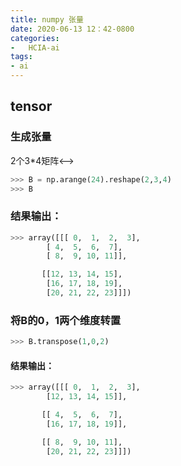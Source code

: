 ```yaml
---
title: numpy 张量
date: 2020-06-13 12：42-0800
categories:
-   HCIA-ai
tags:
- ai
---
```


## tensor
### 生成张量 

<!-->2个3*4矩阵<-->

```python
>>> B = np.arange(24).reshape(2,3,4)
>>> B

```
### 结果输出：

```python
>>> array([[[ 0,  1,  2,  3],
        [ 4,  5,  6,  7],
        [ 8,  9, 10, 11]],

       [[12, 13, 14, 15],
        [16, 17, 18, 19],
        [20, 21, 22, 23]]])
```

### 将B的0，1两个维度转置

```python
>>> B.transpose(1,0,2)

```
#### 结果输出：

```python
>>> array([[[ 0,  1,  2,  3],
        [12, 13, 14, 15]],

       [[ 4,  5,  6,  7],
        [16, 17, 18, 19]],

       [[ 8,  9, 10, 11],
        [20, 21, 22, 23]]])

```
